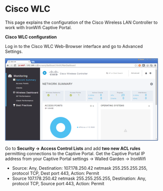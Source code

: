 #  Cisco WLC 

This page explains the configuration of the Cisco Wireless LAN Controller to work with IronWifi Captive Portal.

**Cisco WLC configuration**

Log in to the Cisco WLC Web-Browser interface and go to Advanced Settings.

![firstScreenshot](cisco_wlc/wlc1.png)

Go to **Security -> Access Control Lists** and add **two new ACL rules** permitting connections to the Captive Portal. Get the Captive Portal IP address from your Captive Portal settings -> Walled Garden -> IronWifi

- Source: Any, Destination: 107.178.250.42 netmask 255.255.255.255, protocol TCP, Dest port 443, Action: Permit
- Source 107.178.250.42 netmask 255.255.255.255, Destination: Any, protocol TCP, Source port 443, Action: Permit
